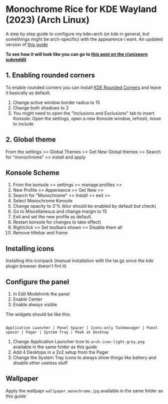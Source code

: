 # Monochrome Rice for KDE Wayland (2023) (Arch Linux)
A step by step guide to configure my kde+arch (or kde in general, but somethings might be arch-specific) with the appearence i want. An updated version of [this guide](https://github.com/westofer/monochrome-theme)

**To see how it will look like you can go to [this post on the r/unixporn subreddit](https://www.reddit.com/r/unixporn/comments/162lsoc/kde_monochrome_kde_i_kinda_followed_a_guide_first/)**

## 1. Enabling rounded corners
To enable rounded corners you can install [KDE Rounded Corners](https://github.com/matinlotfali/KDE-Rounded-Corners) and leave it basically as default:
1. Change active window border radius to 15
2. Change both shadows to 2
3. You might need to open the "Inclusions and Exclusions" tab to insert Konsole: Open the settings, open a new Konsole window, refresh, move to include

## 2. Global theme
From the settings >> Global Themes >> Get New Global themes >> Search for “monochrome” >> install and apply

## Konsole Scheme

1. From the konsole >> settings >> manage profiles >>
2. New Profile >> Appereance >> Get New >>
3. Search for "Monochrome" >> Install >> exit >>
4. Select Monochrome Konsole
5. Change opacity to 3'% (blur should be enabled by default but check(
6. Go to Miscellaneous and change margin to 15
7. Exit and set the new profile as default.
8. Restart konsole for changes to take effect)
9. Rightclick >> Set toolbars shown >> Disable them all
10. Remove titlebar and frame

## Installing icons
Installing this iconpack (manual installation with the tar.gz since the kde plugin browser doesn't fint it)

## Configure the panel
1. In Edit Modehrink the panel
2. Enable Center
3. Enable always visible

The widgets should be like this: 
```

Application Launcher | Panel Spacer | Icons-only Taskmanager | Panel spacer | Pager | System Tray | Peek at Desktop

```

1. Change Application Launcher Icon to `arch-icon-light-grey.png` available in the same folder as this guide
2. Add 4 Desktops in a 2x2 setup from the Pager
3. Change the System Tray icons to always show things like battery and disable other useless stuff

## Wallpaper
Apply the wallpapr `wallpaper_monochrome.jpg` available in the same folder as this guide`



